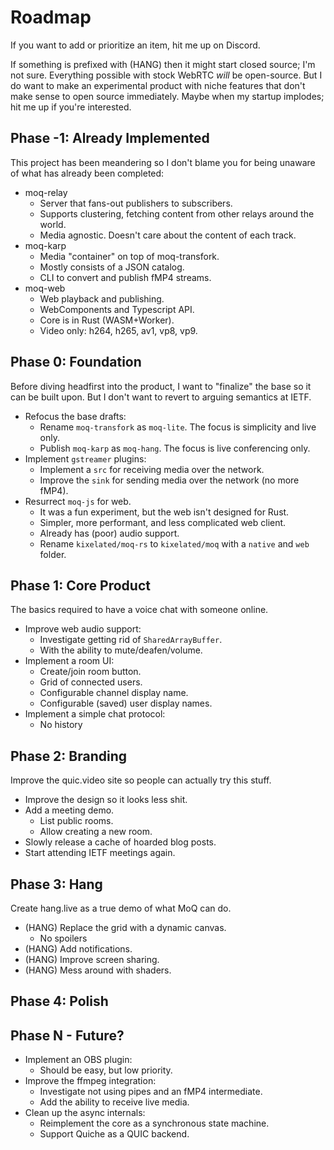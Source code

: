 # Roadmap
If you want to add or prioritize an item, hit me up on Discord.

If something is prefixed with (HANG) then it might start closed source; I'm not sure.
Everything possible with stock WebRTC *will* be open-source.
But I do want to make an experimental product with niche features that don't make sense to open source immediately.
Maybe when my startup implodes; hit me up if you're interested.

## Phase -1: Already Implemented
This project has been meandering so I don't blame you for being unaware of what has already been completed:

- moq-relay
  - Server that fans-out publishers to subscribers.
  - Supports clustering, fetching content from other relays around the world.
  - Media agnostic. Doesn't care about the content of each track.
- moq-karp
  - Media "container" on top of moq-transfork.
  - Mostly consists of a JSON catalog.
  - CLI to convert and publish fMP4 streams.
- moq-web
  - Web playback and publishing.
  - WebComponents and Typescript API.
  - Core is in Rust (WASM+Worker). 
  - Video only: h264, h265, av1, vp8, vp9.
  

## Phase 0: Foundation 
Before diving headfirst into the product, I want to "finalize" the base so it can be built upon.
But I don't want to revert to arguing semantics at IETF.

- Refocus the base drafts:
  - Rename `moq-transfork` as `moq-lite`. The focus is simplicity and live only.
  - Publish `moq-karp` as `moq-hang`. The focus is live conferencing only.
- Implement `gstreamer` plugins:
  - Implement a `src` for receiving media over the network.
  - Improve the `sink` for sending media over the network (no more fMP4).
- Resurrect `moq-js` for web.
  - It was a fun experiment, but the web isn't designed for Rust.
  - Simpler, more performant, and less complicated web client.
  - Already has (poor) audio support.
  - Rename `kixelated/moq-rs` to `kixelated/moq` with a `native` and `web` folder.

## Phase 1: Core Product 
The basics required to have a voice chat with someone online.

- Improve web audio support:
  - Investigate getting rid of `SharedArrayBuffer`.
  - With the ability to mute/deafen/volume.
- Implement a room UI:
  - Create/join room button.
  - Grid of connected users.
  - Configurable channel display name.
  - Configurable (saved) user display names.
- Implement a simple chat protocol:
  - No history
 
## Phase 2: Branding
Improve the quic.video site so people can actually try this stuff.

- Improve the design so it looks less shit.
- Add a meeting demo.
  - List public rooms.
  - Allow creating a new room.
- Slowly release a cache of hoarded blog posts.
- Start attending IETF meetings again.

## Phase 3: Hang
Create hang.live as a true demo of what MoQ can do.

- (HANG) Replace the grid with a dynamic canvas.
  - No spoilers
- (HANG) Add notifications.
- (HANG) Improve screen sharing.
- (HANG) Mess around with shaders.

## Phase 4: Polish

## Phase N - Future?

- Implement an OBS plugin:
  - Should be easy, but low priority.
- Improve the ffmpeg integration:
  - Investigate not using pipes and an fMP4 intermediate.
  - Add the ability to receive live media.
- Clean up the async internals:
  - Reimplement the core as a synchronous state machine.
  - Support Quiche as a QUIC backend.
